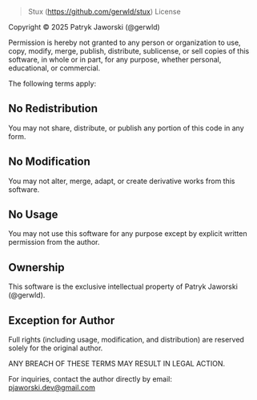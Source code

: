 > Stux (https://github.com/gerwld/stux) License

Copyright © 2025 Patryk Jaworski (@gerwld)

Permission is hereby not granted to any person or organization to use, copy, modify, merge, publish, distribute, sublicense, or sell copies of this software, in whole or in part, for any purpose, whether personal, educational, or commercial.

The following terms apply:

## No Redistribution
You may not share, distribute, or publish any portion of this code in any form.

## No Modification
You may not alter, merge, adapt, or create derivative works from this software.

## No Usage
You may not use this software for any purpose except by explicit written permission from the author.

## Ownership
This software is the exclusive intellectual property of Patryk Jaworski (@gerwld).

## Exception for Author
Full rights (including usage, modification, and distribution) are reserved solely for the original author.

ANY BREACH OF THESE TERMS MAY RESULT IN LEGAL ACTION.

For inquiries, contact the author directly by email: pjaworski.dev@gmail.com

